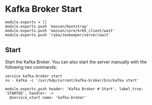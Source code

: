 
# Kafka Broker Start

    module.exports = []
    module.exports.push 'masson/bootstrap'
    module.exports.push 'masson/core/krb5_client/wait'
    module.exports.push 'ryba/zookeeper/server/wait'

## Start

Start the Kafka Broker. You can also start the server manually with the
following two commands:

```
service kafka-broker start
su - kafka -c '/usr/hdp/current/kafka-broker/bin/kafka start'
```

    module.exports.push header: 'Kafka Broker # Start', label_true: 'STARTED', handler: ->
      @service_start name: 'kafka-broker'
